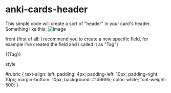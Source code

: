 # anki-cards-header

This simple code will create a sort of "header" in your card's header. Something like this:
![image](https://user-images.githubusercontent.com/121182276/215358027-b8585ec6-4bf0-40f7-a0fb-33703d36b5d4.png)

front (first of all: I recommend you to create a new specific field, for example i've created the field and i called it as "Tag")
<div id="rubric">{{Tag}}</div>


style

#rubric {
  text-align: left;
  padding: 4px;
  padding-left: 10px;
  padding-right: 10px;
  margin-bottom: 10px;
  background: #1d6695;
  color: white;
  font-weight: 500;
}
